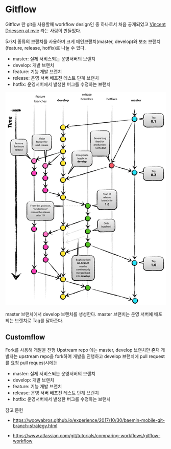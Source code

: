 # Gitflow

Gitflow 란 git을 사용할때 workflow design인 중 하나로서 처음 공개되었고  [Vincent Driessen at nvie](http://nvie.com/posts/a-successful-git-branching-model/)  라는 사람이 만들었다. 

5가지 종류의 브랜치를 사용하며 크게 메인브랜치(master, develop)와 보조 브랜치(feature, release, hotfix)로 나눌 수 있다.

- master: 실제 서비스되는 운영서버의 브랜치
- develop: 개발 브랜치
- feature: 기능 개발 브랜치
- release: 운영 서버 배포전 테스트 단계 브랜치
- hotfix: 운영서버에서 발생한 버그를 수정하는 브랜치

 ![img](images/git%20flow/git-model@2x.png) 



master 브랜치에서 develop 브랜치를 생성한다. master 브랜치는 운영 서버에 배포되는 브랜치로 Tag를 달아준다. 



## Customflow
Fork를 사용해 개발을 진행
Upstream repo 에는 master, develop 브랜치만 존재
개발자는 upstream repo을 fork하여 개발을 진행하고 develop 브랜치에 pull request를 요청
pull request시에는 

- master: 실제 서비스되는 운영서버의 브랜치
- develop: 개발 브랜치
- feature: 기능 개발 브랜치
- release: 운영 서버 배포전 테스트 단계 브랜치
- hotfix: 운영서버에서 발생한 버그를 수정하는 브랜치


참고 문헌

-  https://woowabros.github.io/experience/2017/10/30/baemin-mobile-git-branch-strategy.html 

-  https://www.atlassian.com/git/tutorials/comparing-workflows/gitflow-workflow 